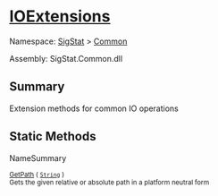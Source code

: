 # [IOExtensions](./IOExtensions.md)

Namespace: [SigStat]() > [Common](./README.md)

Assembly: SigStat.Common.dll

## Summary
Extension methods for common IO operations

## Static Methods

NameSummary

<sub>[GetPath](./Methods/IOExtensions-100663399.md) ( [`String`](https://docs.microsoft.com/en-us/dotnet/api/System.String) )</sub><br><sub>Gets the given relative or absolute path in a platform neutral form</sub><br>


